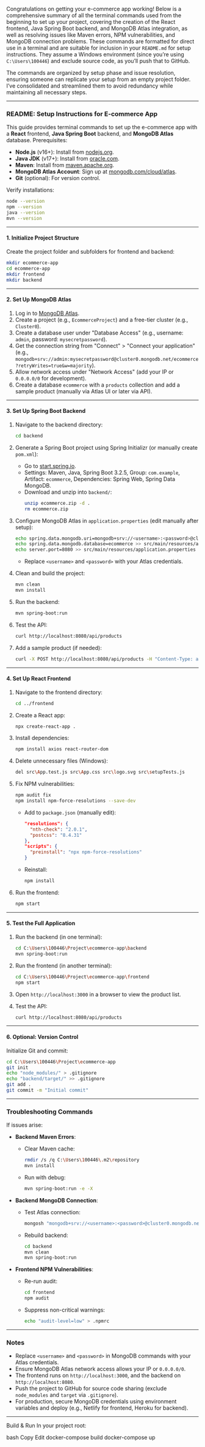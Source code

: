 Congratulations on getting your e-commerce app working! Below is a comprehensive summary of all the terminal commands used from the beginning to set up your project, covering the creation of the React frontend, Java Spring Boot backend, and MongoDB Atlas integration, as well as resolving issues like Maven errors, NPM vulnerabilities, and MongoDB connection problems. These commands are formatted for direct use in a terminal and are suitable for inclusion in your `README.md` for setup instructions. They assume a Windows environment (since you’re using `C:\Users\100446`) and exclude source code, as you’ll push that to GitHub.

The commands are organized by setup phase and issue resolution, ensuring someone can replicate your setup from an empty project folder. I’ve consolidated and streamlined them to avoid redundancy while maintaining all necessary steps.

---

### **README: Setup Instructions for E-commerce App**

This guide provides terminal commands to set up the e-commerce app with a **React** frontend, **Java Spring Boot** backend, and **MongoDB Atlas** database. Prerequisites:
- **Node.js** (v16+): Install from [nodejs.org](https://nodejs.org).
- **Java JDK** (v17+): Install from [oracle.com](https://www.oracle.com/java/technologies/downloads/).
- **Maven**: Install from [maven.apache.org](https://maven.apache.org).
- **MongoDB Atlas Account**: Sign up at [mongodb.com/cloud/atlas](https://www.mongodb.com/cloud/atlas).
- **Git** (optional): For version control.

Verify installations:
```bash
node --version
npm --version
java --version
mvn --version
```

---

#### **1. Initialize Project Structure**
Create the project folder and subfolders for frontend and backend:
```bash
mkdir ecommerce-app
cd ecommerce-app
mkdir frontend
mkdir backend
```

---

#### **2. Set Up MongoDB Atlas**
1. Log in to [MongoDB Atlas](https://www.mongodb.com/cloud/atlas).
2. Create a project (e.g., `EcommerceProject`) and a free-tier cluster (e.g., `Cluster0`).
3. Create a database user under "Database Access" (e.g., username: `admin`, password: `mysecretpassword`).
4. Get the connection string from "Connect" > "Connect your application" (e.g., `mongodb+srv://admin:mysecretpassword@cluster0.mongodb.net/ecommerce?retryWrites=true&w=majority`).
5. Allow network access under "Network Access" (add your IP or `0.0.0.0/0` for development).
6. Create a database `ecommerce` with a `products` collection and add a sample product (manually via Atlas UI or later via API).

---

#### **3. Set Up Spring Boot Backend**
1. Navigate to the backend directory:
   ```bash
   cd backend
   ```

2. Generate a Spring Boot project using Spring Initializr (or manually create `pom.xml`):
   - Go to [start.spring.io](https://start.spring.io).
   - Settings: Maven, Java, Spring Boot 3.2.5, Group: `com.example`, Artifact: `ecommerce`, Dependencies: Spring Web, Spring Data MongoDB.
   - Download and unzip into `backend/`:
     ```bash
     unzip ecommerce.zip -d .
     rm ecommerce.zip
     ```

3. Configure MongoDB Atlas in `application.properties` (edit manually after setup):
   ```bash
   echo spring.data.mongodb.uri=mongodb+srv://<username>:<password>@cluster0.mongodb.net/ecommerce?retryWrites=true&w=majority > src/main/resources/application.properties
   echo spring.data.mongodb.database=ecommerce >> src/main/resources/application.properties
   echo server.port=8080 >> src/main/resources/application.properties
   ```
   - Replace `<username>` and `<password>` with your Atlas credentials.

4. Clean and build the project:
   ```bash
   mvn clean
   mvn install
   ```

5. Run the backend:
   ```bash
   mvn spring-boot:run
   ```

6. Test the API:
   ```bash
   curl http://localhost:8080/api/products
   ```

7. Add a sample product (if needed):
   ```bash
   curl -X POST http://localhost:8080/api/products -H "Content-Type: application/json" -d "{\"name\":\"Sample Laptop\",\"price\":999.99,\"quantity\":50,\"imageUrl\":\"https://example.com/laptop.jpg\",\"rating\":4.5}"
   ```

---

#### **4. Set Up React Frontend**
1. Navigate to the frontend directory:
   ```bash
   cd ../frontend
   ```

2. Create a React app:
   ```bash
   npx create-react-app .
   ```

3. Install dependencies:
   ```bash
   npm install axios react-router-dom
   ```

4. Delete unnecessary files (Windows):
   ```bash
   del src\App.test.js src\App.css src\logo.svg src\setupTests.js
   ```

5. Fix NPM vulnerabilities:
   ```bash
   npm audit fix
   npm install npm-force-resolutions --save-dev
   ```
   - Add to `package.json` (manually edit):
     ```json
     "resolutions": {
       "nth-check": "2.0.1",
       "postcss": "8.4.31"
     },
     "scripts": {
       "preinstall": "npx npm-force-resolutions"
     }
     ```
   - Reinstall:
     ```bash
     npm install
     ```

6. Run the frontend:
   ```bash
   npm start
   ```

---

#### **5. Test the Full Application**
1. Run the backend (in one terminal):
   ```bash
   cd C:\Users\100446\Project\ecommerce-app\backend
   mvn spring-boot:run
   ```

2. Run the frontend (in another terminal):
   ```bash
   cd C:\Users\100446\Project\ecommerce-app\frontend
   npm start
   ```

3. Open `http://localhost:3000` in a browser to view the product list.
4. Test the API:
   ```bash
   curl http://localhost:8080/api/products
   ```

---

#### **6. Optional: Version Control**
Initialize Git and commit:
```bash
cd C:\Users\100446\Project\ecommerce-app
git init
echo "node_modules/" > .gitignore
echo "backend/target/" >> .gitignore
git add .
git commit -m "Initial commit"
```

---

### **Troubleshooting Commands**
If issues arise:
- **Backend Maven Errors**:
  - Clear Maven cache:
    ```bash
    rmdir /s /q C:\Users\100446\.m2\repository
    mvn install
    ```
  - Run with debug:
    ```bash
    mvn spring-boot:run -e -X
    ```

- **Backend MongoDB Connection**:
  - Test Atlas connection:
    ```bash
    mongosh "mongodb+srv://<username>:<password>@cluster0.mongodb.net/ecommerce"
    ```
  - Rebuild backend:
    ```bash
    cd backend
    mvn clean
    mvn spring-boot:run
    ```

- **Frontend NPM Vulnerabilities**:
  - Re-run audit:
    ```bash
    cd frontend
    npm audit
    ```
  - Suppress non-critical warnings:
    ```bash
    echo "audit-level=low" > .npmrc
    ```

---

### **Notes**
- Replace `<username>` and `<password>` in MongoDB commands with your Atlas credentials.
- Ensure MongoDB Atlas network access allows your IP or `0.0.0.0/0`.
- The frontend runs on `http://localhost:3000`, and the backend on `http://localhost:8080`.
- Push the project to GitHub for source code sharing (exclude `node_modules` and `target` via `.gitignore`).
- For production, secure MongoDB credentials using environment variables and deploy (e.g., Netlify for frontend, Heroku for backend).

---

Build & Run
In your project root:

bash
Copy
Edit
docker-compose build
docker-compose up